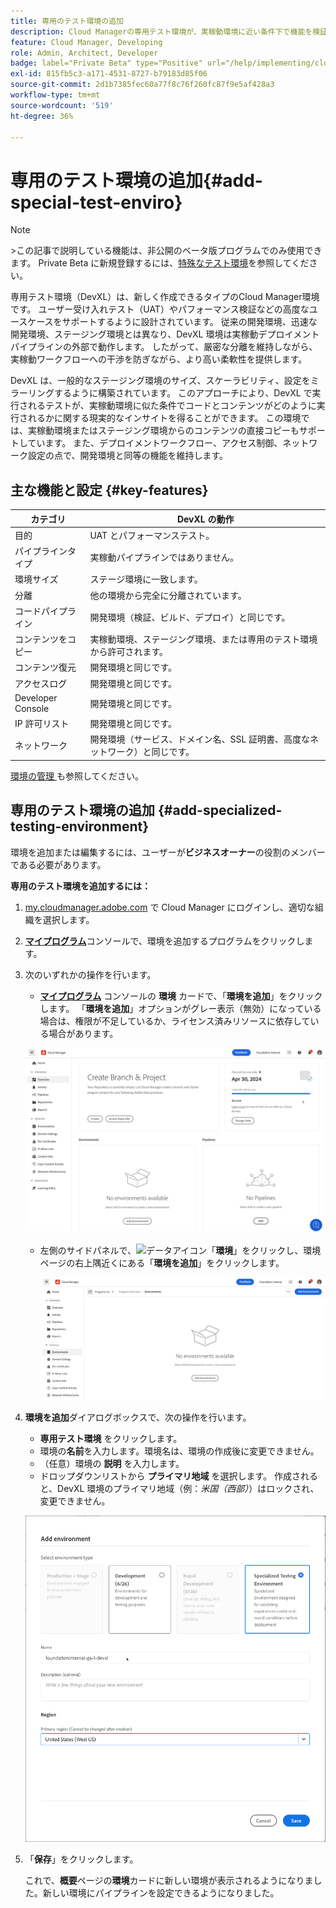 ```yaml
---
title: 専用のテスト環境の追加
description: Cloud Managerの専用テスト環境が、実稼動環境に近い条件下で機能を検証する専用のスペースを提供し、ストレステストや高度なデプロイメント前のチェックに最適な方法を説明します。
feature: Cloud Manager, Developing
role: Admin, Architect, Developer
badge: label="Private Beta" type="Positive" url="/help/implementing/cloud-manager/release-notes/current.md#gitlab-bitbucket"
exl-id: 815fb5c3-a171-4531-8727-b79183d85f06
source-git-commit: 2d1b7385fec60a77f8c76f260fc87f9e5af428a3
workflow-type: tm+mt
source-wordcount: '519'
ht-degree: 36%

---
```


# 専用のテスト環境の追加{#add-special-test-enviro}

>[!NOTE]
>
>&#x200B;>この記事で説明している機能は、非公開のベータ版プログラムでのみ使用できます。 Private Beta に新規登録するには、[特殊なテスト環境](/help/implementing/cloud-manager/release-notes/current.md#specialized-test-environment)を参照してください。

専用テスト環境（DevXL）は、新しく作成できるタイプのCloud Manager環境です。 ユーザー受け入れテスト（UAT）やパフォーマンス検証などの高度なユースケースをサポートするように設計されています。 従来の開発環境、迅速な開発環境、ステージング環境とは異なり、DevXL 環境は実稼動デプロイメントパイプラインの外部で動作します。 したがって、厳密な分離を維持しながら、実稼動ワークフローへの干渉を防ぎながら、より高い柔軟性を提供します。

DevXL は、一般的なステージング環境のサイズ、スケーラビリティ、設定をミラーリングするように構築されています。 このアプローチにより、DevXL で実行されるテストが、実稼動環境に似た条件でコードとコンテンツがどのように実行されるかに関する現実的なインサイトを得ることができます。 この環境では、実稼動環境またはステージング環境からのコンテンツの直接コピーもサポートしています。 また、デプロイメントワークフロー、アクセス制御、ネットワーク設定の点で、開発環境と同等の機能を維持します。

## 主な機能と設定 {#key-features}

| カテゴリ | DevXL の動作 |
| --- | --- |
| 目的 | UAT とパフォーマンステスト。 |
| パイプラインタイプ | 実稼動パイプラインではありません。 |
| 環境サイズ | ステージ環境に一致します。 |
| 分離 | 他の環境から完全に分離されています。 |
| コードパイプライン | 開発環境（検証、ビルド、デプロイ）と同じです。 |
| コンテンツをコピー | 実稼動環境、ステージング環境、または専用のテスト環境から許可されます。 |
| コンテンツ復元 | 開発環境と同じです。 |
| アクセスログ | 開発環境と同じです。 |
| Developer Console | 開発環境と同じです。 |
| IP 許可リスト | 開発環境と同じです。 |
| ネットワーク | 開発環境（サービス、ドメイン名、SSL 証明書、高度なネットワーク）と同じです。 |

[ 環境の管理 ](/help/implementing/cloud-manager/manage-environments.md) も参照してください。

## 専用のテスト環境の追加 {#add-specialized-testing-environment}

環境を追加または編集するには、ユーザーが&#x200B;**ビジネスオーナー**&#x200B;の役割のメンバーである必要があります。

**専用のテスト環境を追加するには：**

1. [my.cloudmanager.adobe.com](https://my.cloudmanager.adobe.com/) で Cloud Manager にログインし、適切な組織を選択します。

1. **[マイプログラム](/help/implementing/cloud-manager/navigation.md#my-programs)**&#x200B;コンソールで、環境を追加するプログラムをクリックします。

1. 次のいずれかの操作を行います。

   * **[マイプログラム](/help/implementing/cloud-manager/navigation.md#my-programs)** コンソールの **環境** カードで、「**環境を追加**」をクリックします。
「**環境を追加**」オプションがグレー表示（無効）になっている場合は、権限が不足しているか、ライセンス済みリソースに依存している場合があります。

   ![環境カード](assets/no-environments.png)

   * 左側のサイドパネルで、![データアイコン](https://spectrum.adobe.com/static/icons/workflow_18/Smock_Data_18_N.svg)「**環境**」をクリックし、環境ページの右上隅近くにある「**環境を追加**」をクリックします。

     ![「環境」タブ](assets/environments-tab.png)

1. **環境を追加**&#x200B;ダイアログボックスで、次の操作を行います。

   * **専用テスト環境** をクリックします。
   * 環境の&#x200B;**名前**&#x200B;を入力します。環境名は、環境の作成後に変更できません。
   * （任意）環境の **説明** を入力します。
   * ドロップダウンリストから **プライマリ地域** を選択します。 作成されると、DevXL 環境のプライマリ地域（例：*米国（西部）*）はロックされ、変更できません。

   ![「専用のテスト環境」ラジオボタンが選択された「環境を追加」ダイアログボックス](assets/specialized-test-environment.png)

1. 「**保存**」をクリックします。

   これで、**概要**&#x200B;ページの&#x200B;**環境**&#x200B;カードに新しい環境が表示されるようになりました。新しい環境にパイプラインを設定できるようになりました。
